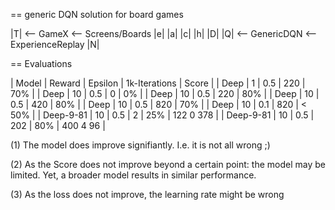 == generic DQN solution for board games

|T| <-- GameX <-- Screens/Boards
|e|
|a|
|c|
|h|
|D|
|Q| <-- GenericDQN <-- ExperienceReplay
|N|


== Evaluations

| Model | Reward | Epsilon | 1k-Iterations | Score |
| Deep  | 1      | 0.5     | 220           | 70%   |
| Deep  | 10     | 0.5     |   0           |  0%   |
| Deep  | 10     | 0.5     | 220           | 80%   |
| Deep  | 10     | 0.5     | 420           | 80%   |
| Deep  | 10     | 0.5     | 820           | 70%   | 
| Deep  | 10     | 0.1     | 820           | < 50% |
| Deep-9-81 | 10 | 0.5     |   2           | 25%   | 122 0 378 |
| Deep-9-81 | 10 | 0.5     | 202           | 80%   | 400 4  96 |

(1) The model does improve signifiantly. I.e. it is not all wrong ;)

(2) As the Score does not improve beyond a certain point: the model may be limited. 
    Yet, a broader model results in similar performance.

(3) As the loss does not improve, the learning rate might be wrong